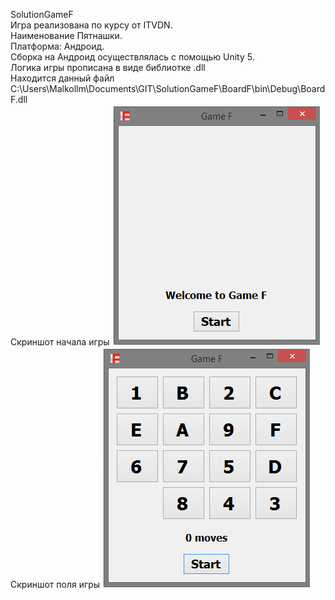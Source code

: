 SolutionGameF <br>
Игра реализована по курсу от ITVDN.<br>
Наименование Пятнашки.<br>
Платформа: Андроид.<br>
Сборка на Андроид осуществлялась с помощью Unity 5.<br>
Логика игры прописана в виде библиотке .dll<br>
Находится данный файл C:\Users\Malkollm\Documents\GIT\SolutionGameF\BoardF\bin\Debug\BoardF.dll<br>
Скриншот начала игры
![alt text](GameF/start.png) 
Скриншот поля игры
![alt text](GameF/game.png) 
